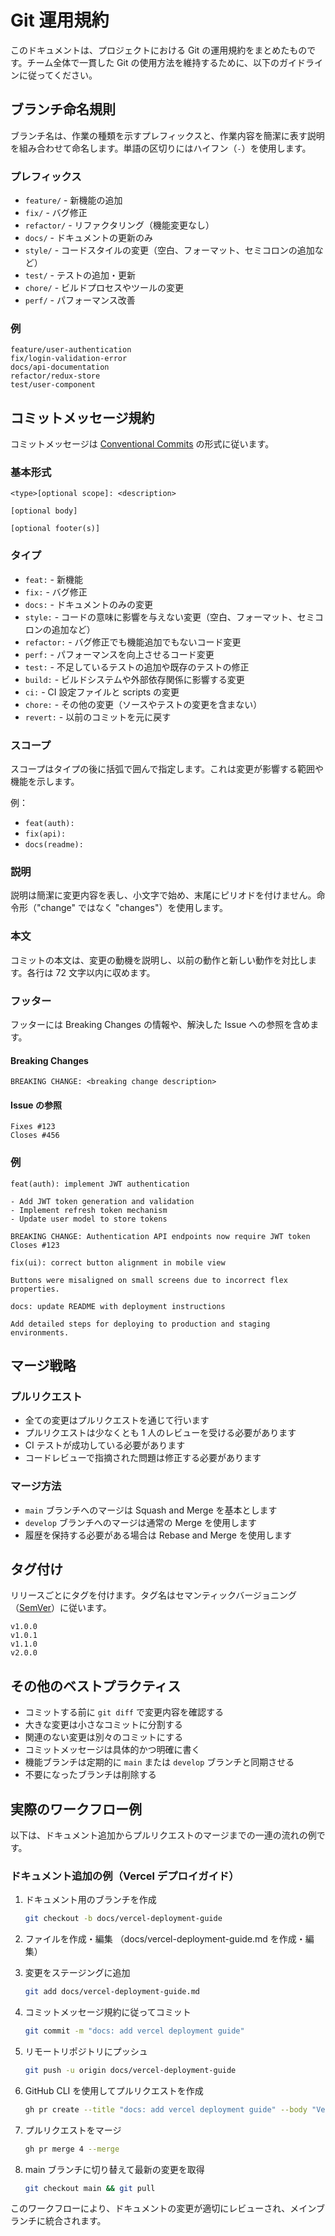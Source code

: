 # Git 運用規約

このドキュメントは、プロジェクトにおける Git の運用規約をまとめたものです。チーム全体で一貫した Git の使用方法を維持するために、以下のガイドラインに従ってください。

## ブランチ命名規則

ブランチ名は、作業の種類を示すプレフィックスと、作業内容を簡潔に表す説明を組み合わせて命名します。単語の区切りにはハイフン（`-`）を使用します。

### プレフィックス

- `feature/` - 新機能の追加
- `fix/` - バグ修正
- `refactor/` - リファクタリング（機能変更なし）
- `docs/` - ドキュメントの更新のみ
- `style/` - コードスタイルの変更（空白、フォーマット、セミコロンの追加など）
- `test/` - テストの追加・更新
- `chore/` - ビルドプロセスやツールの変更
- `perf/` - パフォーマンス改善

### 例

```
feature/user-authentication
fix/login-validation-error
docs/api-documentation
refactor/redux-store
test/user-component
```

## コミットメッセージ規約

コミットメッセージは [Conventional Commits](https://www.conventionalcommits.org/) の形式に従います。

### 基本形式

```
<type>[optional scope]: <description>

[optional body]

[optional footer(s)]
```

### タイプ

- `feat:` - 新機能
- `fix:` - バグ修正
- `docs:` - ドキュメントのみの変更
- `style:` - コードの意味に影響を与えない変更（空白、フォーマット、セミコロンの追加など）
- `refactor:` - バグ修正でも機能追加でもないコード変更
- `perf:` - パフォーマンスを向上させるコード変更
- `test:` - 不足しているテストの追加や既存のテストの修正
- `build:` - ビルドシステムや外部依存関係に影響する変更
- `ci:` - CI 設定ファイルと scripts の変更
- `chore:` - その他の変更（ソースやテストの変更を含まない）
- `revert:` - 以前のコミットを元に戻す

### スコープ

スコープはタイプの後に括弧で囲んで指定します。これは変更が影響する範囲や機能を示します。

例：

- `feat(auth):`
- `fix(api):`
- `docs(readme):`

### 説明

説明は簡潔に変更内容を表し、小文字で始め、末尾にピリオドを付けません。命令形（"change" ではなく "changes"）を使用します。

### 本文

コミットの本文は、変更の動機を説明し、以前の動作と新しい動作を対比します。各行は 72 文字以内に収めます。

### フッター

フッターには Breaking Changes の情報や、解決した Issue への参照を含めます。

#### Breaking Changes

```
BREAKING CHANGE: <breaking change description>
```

#### Issue の参照

```
Fixes #123
Closes #456
```

### 例

```
feat(auth): implement JWT authentication

- Add JWT token generation and validation
- Implement refresh token mechanism
- Update user model to store tokens

BREAKING CHANGE: Authentication API endpoints now require JWT token
Closes #123
```

```
fix(ui): correct button alignment in mobile view

Buttons were misaligned on small screens due to incorrect flex properties.
```

```
docs: update README with deployment instructions

Add detailed steps for deploying to production and staging environments.
```

## マージ戦略

### プルリクエスト

- 全ての変更はプルリクエストを通じて行います
- プルリクエストは少なくとも 1 人のレビューを受ける必要があります
- CI テストが成功している必要があります
- コードレビューで指摘された問題は修正する必要があります

### マージ方法

- `main` ブランチへのマージは Squash and Merge を基本とします
- `develop` ブランチへのマージは通常の Merge を使用します
- 履歴を保持する必要がある場合は Rebase and Merge を使用します

## タグ付け

リリースごとにタグを付けます。タグ名はセマンティックバージョニング（[SemVer](https://semver.org/)）に従います。

```
v1.0.0
v1.0.1
v1.1.0
v2.0.0
```

## その他のベストプラクティス

- コミットする前に `git diff` で変更内容を確認する
- 大きな変更は小さなコミットに分割する
- 関連のない変更は別々のコミットにする
- コミットメッセージは具体的かつ明確に書く
- 機能ブランチは定期的に `main` または `develop` ブランチと同期させる
- 不要になったブランチは削除する

## 実際のワークフロー例

以下は、ドキュメント追加からプルリクエストのマージまでの一連の流れの例です。

### ドキュメント追加の例（Vercel デプロイガイド）

1. ドキュメント用のブランチを作成

   ```bash
   git checkout -b docs/vercel-deployment-guide
   ```

2. ファイルを作成・編集
   （docs/vercel-deployment-guide.md を作成・編集）

3. 変更をステージングに追加

   ```bash
   git add docs/vercel-deployment-guide.md
   ```

4. コミットメッセージ規約に従ってコミット

   ```bash
   git commit -m "docs: add vercel deployment guide"
   ```

5. リモートリポジトリにプッシュ

   ```bash
   git push -u origin docs/vercel-deployment-guide
   ```

6. GitHub CLI を使用してプルリクエストを作成

   ```bash
   gh pr create --title "docs: add vercel deployment guide" --body "Vercelへのデプロイ手順をドキュメント化しました。..."
   ```

7. プルリクエストをマージ

   ```bash
   gh pr merge 4 --merge
   ```

8. main ブランチに切り替えて最新の変更を取得
   ```bash
   git checkout main && git pull
   ```

このワークフローにより、ドキュメントの変更が適切にレビューされ、メインブランチに統合されます。
